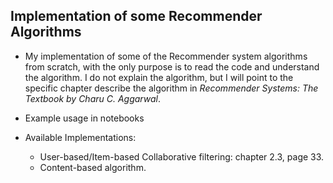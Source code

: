 ## Implementation of some Recommender Algorithms

* My implementation of some of the Recommender system algorithms from scratch, with the only purpose is to read the code and understand the algorithm. I do not explain the algorithm, but I will point to the specific chapter describe the algorithm in *Recommender Systems: The Textbook by Charu C. Aggarwal*.


* Example usage in notebooks

* Available Implementations:
  - User-based/Item-based Collaborative filtering: chapter 2.3, page 33.
  - Content-based algorithm.
